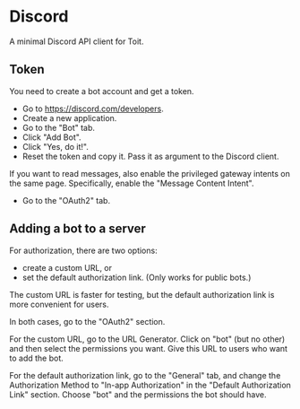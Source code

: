 # Discord

A minimal Discord API client for Toit.

## Token
You need to create a bot account and get a token.

- Go to https://discord.com/developers.
- Create a new application.
- Go to the "Bot" tab.
- Click "Add Bot".
- Click "Yes, do it!".
- Reset the token and copy it. Pass it as argument to the Discord client.

If you want to read messages, also enable the privileged gateway intents on the same page.
  Specifically, enable the "Message Content Intent".

- Go to the "OAuth2" tab.

## Adding a bot to a server

For authorization, there are two options:
- create a custom URL, or
- set the default authorization link. (Only works for public bots.)

The custom URL is faster for testing, but the default authorization link is
  more convenient for users.

In both cases, go to the "OAuth2" section.

For the custom URL, go to the URL Generator. Click on "bot" (but no other) and
then select the permissions you want. Give this URL to users who want to add the
bot.

For the default authorization link, go to the "General" tab, and change the
  Authorization Method to "In-app Authorization" in the "Default Authorization Link"
  section. Choose "bot" and the permissions the bot should have.
